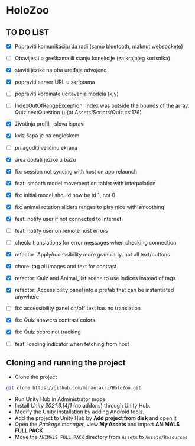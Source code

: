 # HoloZoo

## TO DO LIST

- [x] Popraviti komunikaciju da radi (samo bluetooth, maknut websockete)
- [ ] Obavijesti o greškama ili stanju konekcije (za krajnjeg korisnika)
- [x] staviti jezike na oba uređaja odvojeno
- [x] popraviti server URL u skriptama
- [ ] popraviti kordinate učitavanja modela (x,y)
- [ ] IndexOutOfRangeException: Index was outside the bounds of the array. Quiz.nextQuestion () (at Assets/Scripts/Quiz.cs:176)
- [x] životinja profil - slova ispravi
- [x] kviz šapa je na engleskom
- [ ] prilagoditi veličinu ekrana
- [x] area dodati jezike u bazu

- [x] fix: session not syncing with host on app relaunch
- [x] feat: smooth model movement on tablet with interpolation
- [x] fix: initial model should now be id 1, not 0
- [x] fix: animal rotation sliders ranges to play nice with smoothing
- [x] feat: notify user if not connected to internet
- [ ] feat: notify user on remote host errors
- [ ] check: translations for error messages when checking connection
- [x] refactor: ApplyAccessibility more granularly, not all text/buttons
- [x] chore: tag all images and text for contrast
- [x] refactor: Quiz and Animal_list scene to use indices instead of tags
- [x] refactor: Accessibility panel into a prefab that can be instantiated anywhere
- [ ] fix: accessibility panel on/off text has no translation
- [x] fix: Quiz answers contrast colors
- [x] fix: Quiz score not tracking 
- [ ] feat: loading indicator when fetching from host

## Cloning and running the project

- Clone the project
```sh
git clone https://github.com/mihaelakri/HoloZoo.git
```
- Run Unity Hub in Administrator mode
- Install *Unity 2021.3.14f1* (no addons) through Unity Hub.
- Modify the Unity installation by adding Android tools.
- Add the project to Unity Hub by **Add project from disk** and open it
- Open the *Package manager*, view **My Assets** and import **ANIMALS FULL PACK**
- Move the `ANIMALS FULL PACK` directory from `Assets` to `Assets/Resources`